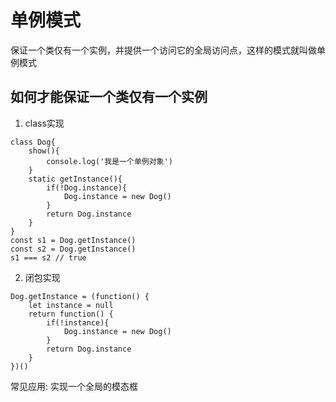 # 单例模式
保证一个类仅有一个实例，并提供一个访问它的全局访问点，这样的模式就叫做单例模式

## 如何才能保证一个类仅有一个实例
1. class实现
```
class Dog{
    show(){
        console.log('我是一个单例对象')
    }
    static getInstance(){
        if(!Dog.instance){
            Dog.instance = new Dog()
        }
        return Dog.instance
    }
}
const s1 = Dog.getInstance()
const s2 = Dog.getInstance()
s1 === s2 // true
```
2. 闭包实现
```
Dog.getInstance = (function() {
    let instance = null
    return function() {
        if(!instance){
            Dog.instance = new Dog()
        }
        return Dog.instance
    }
})()
```
常见应用: 实现一个全局的模态框


